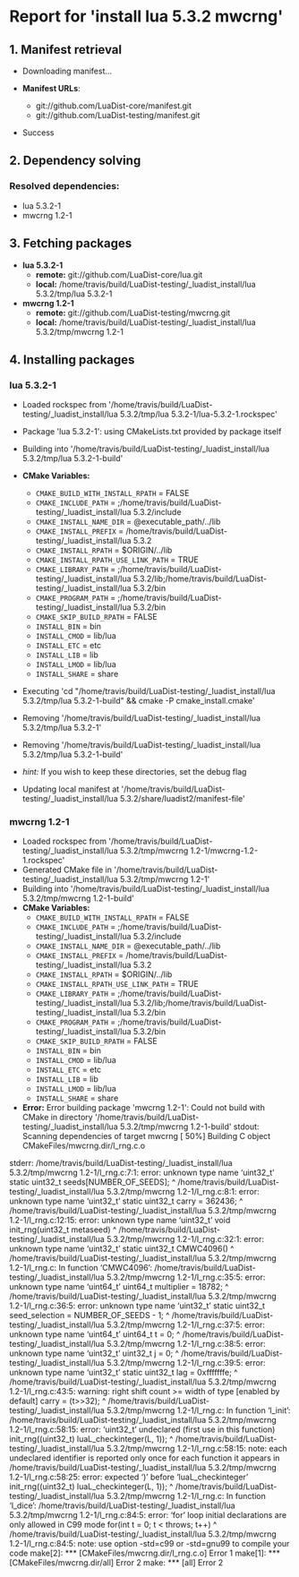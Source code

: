 # Report for 'install lua 5.3.2 mwcrng'


## 1. Manifest retrieval

- Downloading manifest...

- **Manifest URLs**:
    - git://github.com/LuaDist-core/manifest.git
    - git://github.com/LuaDist-testing/manifest.git
- Success

## 2. Dependency solving


### Resolved dependencies:
- lua 5.3.2-1
- mwcrng 1.2-1

## 3. Fetching packages

- **lua 5.3.2-1**
    - **remote:** git://github.com/LuaDist-core/lua.git
    - **local:** /home/travis/build/LuaDist-testing/_luadist_install/lua 5.3.2/tmp/lua 5.3.2-1
- **mwcrng 1.2-1**
    - **remote:** git://github.com/LuaDist-testing/mwcrng.git
    - **local:** /home/travis/build/LuaDist-testing/_luadist_install/lua 5.3.2/tmp/mwcrng 1.2-1

## 4. Installing packages


### lua 5.3.2-1
- Loaded rockspec from '/home/travis/build/LuaDist-testing/_luadist_install/lua 5.3.2/tmp/lua 5.3.2-1/lua-5.3.2-1.rockspec'
- Package 'lua 5.3.2-1': using CMakeLists.txt provided by package itself
- Building into '/home/travis/build/LuaDist-testing/_luadist_install/lua 5.3.2/tmp/lua 5.3.2-1-build'
- **CMake Variables:**
    - `CMAKE_BUILD_WITH_INSTALL_RPATH` = FALSE
    - `CMAKE_INCLUDE_PATH` = ;/home/travis/build/LuaDist-testing/_luadist_install/lua 5.3.2/include
    - `CMAKE_INSTALL_NAME_DIR` = @executable_path/../lib
    - `CMAKE_INSTALL_PREFIX` = /home/travis/build/LuaDist-testing/_luadist_install/lua 5.3.2
    - `CMAKE_INSTALL_RPATH` = $ORIGIN/../lib
    - `CMAKE_INSTALL_RPATH_USE_LINK_PATH` = TRUE
    - `CMAKE_LIBRARY_PATH` = ;/home/travis/build/LuaDist-testing/_luadist_install/lua 5.3.2/lib;/home/travis/build/LuaDist-testing/_luadist_install/lua 5.3.2/bin
    - `CMAKE_PROGRAM_PATH` = ;/home/travis/build/LuaDist-testing/_luadist_install/lua 5.3.2/bin
    - `CMAKE_SKIP_BUILD_RPATH` = FALSE
    - `INSTALL_BIN` = bin
    - `INSTALL_CMOD` = lib/lua
    - `INSTALL_ETC` = etc
    - `INSTALL_LIB` = lib
    - `INSTALL_LMOD` = lib/lua
    - `INSTALL_SHARE` = share
- Executing 'cd "/home/travis/build/LuaDist-testing/_luadist_install/lua 5.3.2/tmp/lua 5.3.2-1-build" && cmake -P cmake_install.cmake'
- Removing '/home/travis/build/LuaDist-testing/_luadist_install/lua 5.3.2/tmp/lua 5.3.2-1'
- Removing '/home/travis/build/LuaDist-testing/_luadist_install/lua 5.3.2/tmp/lua 5.3.2-1-build'

- *hint:* If you wish to keep these directories, set the debug flag
- Updating local manifest at '/home/travis/build/LuaDist-testing/_luadist_install/lua 5.3.2/share/luadist2/manifest-file'

### mwcrng 1.2-1
- Loaded rockspec from '/home/travis/build/LuaDist-testing/_luadist_install/lua 5.3.2/tmp/mwcrng 1.2-1/mwcrng-1.2-1.rockspec'
- Generated CMake file in '/home/travis/build/LuaDist-testing/_luadist_install/lua 5.3.2/tmp/mwcrng 1.2-1'
- Building into '/home/travis/build/LuaDist-testing/_luadist_install/lua 5.3.2/tmp/mwcrng 1.2-1-build'
- **CMake Variables:**
    - `CMAKE_BUILD_WITH_INSTALL_RPATH` = FALSE
    - `CMAKE_INCLUDE_PATH` = ;/home/travis/build/LuaDist-testing/_luadist_install/lua 5.3.2/include
    - `CMAKE_INSTALL_NAME_DIR` = @executable_path/../lib
    - `CMAKE_INSTALL_PREFIX` = /home/travis/build/LuaDist-testing/_luadist_install/lua 5.3.2
    - `CMAKE_INSTALL_RPATH` = $ORIGIN/../lib
    - `CMAKE_INSTALL_RPATH_USE_LINK_PATH` = TRUE
    - `CMAKE_LIBRARY_PATH` = ;/home/travis/build/LuaDist-testing/_luadist_install/lua 5.3.2/lib;/home/travis/build/LuaDist-testing/_luadist_install/lua 5.3.2/bin
    - `CMAKE_PROGRAM_PATH` = ;/home/travis/build/LuaDist-testing/_luadist_install/lua 5.3.2/bin
    - `CMAKE_SKIP_BUILD_RPATH` = FALSE
    - `INSTALL_BIN` = bin
    - `INSTALL_CMOD` = lib/lua
    - `INSTALL_ETC` = etc
    - `INSTALL_LIB` = lib
    - `INSTALL_LMOD` = lib/lua
    - `INSTALL_SHARE` = share
- **Error:** Error building package 'mwcrng 1.2-1': Could not build with CMake in directory '/home/travis/build/LuaDist-testing/_luadist_install/lua 5.3.2/tmp/mwcrng 1.2-1-build'
stdout:
Scanning dependencies of target mwcrng
[ 50%] Building C object CMakeFiles/mwcrng.dir/l_rng.c.o

stderr:
/home/travis/build/LuaDist-testing/_luadist_install/lua 5.3.2/tmp/mwcrng 1.2-1/l_rng.c:7:1: error: unknown type name ‘uint32_t’
 static uint32_t seeds[NUMBER_OF_SEEDS];
 ^
/home/travis/build/LuaDist-testing/_luadist_install/lua 5.3.2/tmp/mwcrng 1.2-1/l_rng.c:8:1: error: unknown type name ‘uint32_t’
 static uint32_t carry = 362436;
 ^
/home/travis/build/LuaDist-testing/_luadist_install/lua 5.3.2/tmp/mwcrng 1.2-1/l_rng.c:12:15: error: unknown type name ‘uint32_t’
 void init_rng(uint32_t metaseed)
               ^
/home/travis/build/LuaDist-testing/_luadist_install/lua 5.3.2/tmp/mwcrng 1.2-1/l_rng.c:32:1: error: unknown type name ‘uint32_t’
 static uint32_t CMWC4096()
 ^
/home/travis/build/LuaDist-testing/_luadist_install/lua 5.3.2/tmp/mwcrng 1.2-1/l_rng.c: In function ‘CMWC4096’:
/home/travis/build/LuaDist-testing/_luadist_install/lua 5.3.2/tmp/mwcrng 1.2-1/l_rng.c:35:5: error: unknown type name ‘uint64_t’
     uint64_t multiplier = 18782;
     ^
/home/travis/build/LuaDist-testing/_luadist_install/lua 5.3.2/tmp/mwcrng 1.2-1/l_rng.c:36:5: error: unknown type name ‘uint32_t’
     static uint32_t seed_selection = NUMBER_OF_SEEDS - 1;
     ^
/home/travis/build/LuaDist-testing/_luadist_install/lua 5.3.2/tmp/mwcrng 1.2-1/l_rng.c:37:5: error: unknown type name ‘uint64_t’
     uint64_t t = 0;
     ^
/home/travis/build/LuaDist-testing/_luadist_install/lua 5.3.2/tmp/mwcrng 1.2-1/l_rng.c:38:5: error: unknown type name ‘uint32_t’
     uint32_t j = 0;
     ^
/home/travis/build/LuaDist-testing/_luadist_install/lua 5.3.2/tmp/mwcrng 1.2-1/l_rng.c:39:5: error: unknown type name ‘uint32_t’
     static uint32_t lag = 0xfffffffe;
     ^
/home/travis/build/LuaDist-testing/_luadist_install/lua 5.3.2/tmp/mwcrng 1.2-1/l_rng.c:43:5: warning: right shift count >= width of type [enabled by default]
     carry = (t>>32);
     ^
/home/travis/build/LuaDist-testing/_luadist_install/lua 5.3.2/tmp/mwcrng 1.2-1/l_rng.c: In function ‘l_init’:
/home/travis/build/LuaDist-testing/_luadist_install/lua 5.3.2/tmp/mwcrng 1.2-1/l_rng.c:58:15: error: ‘uint32_t’ undeclared (first use in this function)
     init_rng((uint32_t) luaL_checkinteger(L, 1));
               ^
/home/travis/build/LuaDist-testing/_luadist_install/lua 5.3.2/tmp/mwcrng 1.2-1/l_rng.c:58:15: note: each undeclared identifier is reported only once for each function it appears in
/home/travis/build/LuaDist-testing/_luadist_install/lua 5.3.2/tmp/mwcrng 1.2-1/l_rng.c:58:25: error: expected ‘)’ before ‘luaL_checkinteger’
     init_rng((uint32_t) luaL_checkinteger(L, 1));
                         ^
/home/travis/build/LuaDist-testing/_luadist_install/lua 5.3.2/tmp/mwcrng 1.2-1/l_rng.c: In function ‘l_dice’:
/home/travis/build/LuaDist-testing/_luadist_install/lua 5.3.2/tmp/mwcrng 1.2-1/l_rng.c:84:5: error: ‘for’ loop initial declarations are only allowed in C99 mode
     for(int t = 0; t < throws; t++)
     ^
/home/travis/build/LuaDist-testing/_luadist_install/lua 5.3.2/tmp/mwcrng 1.2-1/l_rng.c:84:5: note: use option -std=c99 or -std=gnu99 to compile your code
make[2]: *** [CMakeFiles/mwcrng.dir/l_rng.c.o] Error 1
make[1]: *** [CMakeFiles/mwcrng.dir/all] Error 2
make: *** [all] Error 2

